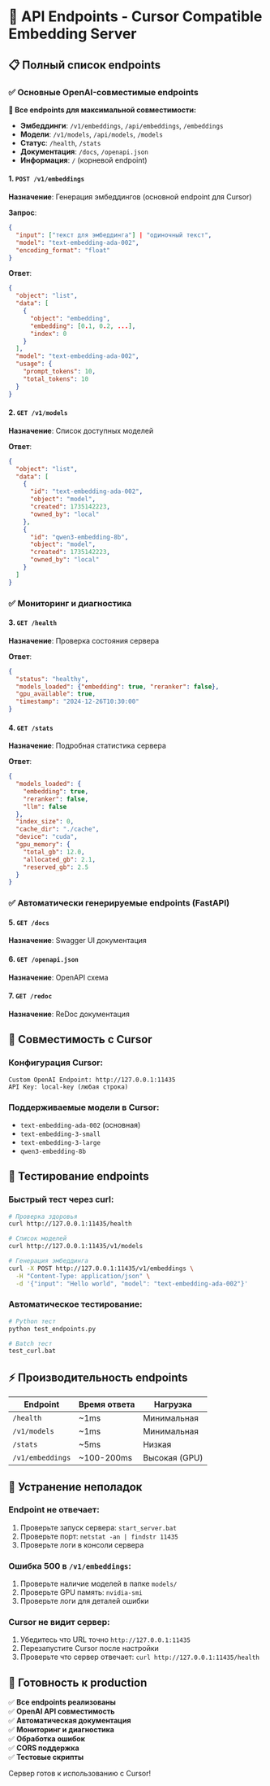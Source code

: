 # 🔌 API Endpoints - Cursor Compatible Embedding Server

## 📋 Полный список endpoints

### ✅ Основные OpenAI-совместимые endpoints

**🎯 Все endpoints для максимальной совместимости:**
- **Эмбеддинги**: `/v1/embeddings`, `/api/embeddings`, `/embeddings`
- **Модели**: `/v1/models`, `/api/models`, `/models`
- **Статус**: `/health`, `/stats`
- **Документация**: `/docs`, `/openapi.json`
- **Информация**: `/` (корневой endpoint)

#### 1. `POST /v1/embeddings`
**Назначение**: Генерация эмбеддингов (основной endpoint для Cursor)

**Запрос**:
```json
{
  "input": ["текст для эмбеддинга"] | "одиночный текст",
  "model": "text-embedding-ada-002",
  "encoding_format": "float"
}
```

**Ответ**:
```json
{
  "object": "list",
  "data": [
    {
      "object": "embedding",
      "embedding": [0.1, 0.2, ...],
      "index": 0
    }
  ],
  "model": "text-embedding-ada-002",
  "usage": {
    "prompt_tokens": 10,
    "total_tokens": 10
  }
}
```

#### 2. `GET /v1/models`
**Назначение**: Список доступных моделей

**Ответ**:
```json
{
  "object": "list",
  "data": [
    {
      "id": "text-embedding-ada-002",
      "object": "model",
      "created": 1735142223,
      "owned_by": "local"
    },
    {
      "id": "qwen3-embedding-8b",
      "object": "model", 
      "created": 1735142223,
      "owned_by": "local"
    }
  ]
}
```

### ✅ Мониторинг и диагностика

#### 3. `GET /health`
**Назначение**: Проверка состояния сервера

**Ответ**:
```json
{
  "status": "healthy",
  "models_loaded": {"embedding": true, "reranker": false},
  "gpu_available": true,
  "timestamp": "2024-12-26T10:30:00"
}
```

#### 4. `GET /stats`
**Назначение**: Подробная статистика сервера

**Ответ**:
```json
{
  "models_loaded": {
    "embedding": true,
    "reranker": false,
    "llm": false
  },
  "index_size": 0,
  "cache_dir": "./cache",
  "device": "cuda",
  "gpu_memory": {
    "total_gb": 12.0,
    "allocated_gb": 2.1,
    "reserved_gb": 2.5
  }
}
```

### ✅ Автоматически генерируемые endpoints (FastAPI)

#### 5. `GET /docs`
**Назначение**: Swagger UI документация

#### 6. `GET /openapi.json`
**Назначение**: OpenAPI схема

#### 7. `GET /redoc`
**Назначение**: ReDoc документация

## 🎯 Совместимость с Cursor

### Конфигурация Cursor:
```
Custom OpenAI Endpoint: http://127.0.0.1:11435
API Key: local-key (любая строка)
```

### Поддерживаемые модели в Cursor:
- `text-embedding-ada-002` (основная)
- `text-embedding-3-small`
- `text-embedding-3-large`
- `qwen3-embedding-8b`

## 🧪 Тестирование endpoints

### Быстрый тест через curl:
```bash
# Проверка здоровья
curl http://127.0.0.1:11435/health

# Список моделей
curl http://127.0.0.1:11435/v1/models

# Генерация эмбеддинга
curl -X POST http://127.0.0.1:11435/v1/embeddings \
  -H "Content-Type: application/json" \
  -d '{"input": "Hello world", "model": "text-embedding-ada-002"}'
```

### Автоматическое тестирование:
```bash
# Python тест
python test_endpoints.py

# Batch тест
test_curl.bat
```

## ⚡ Производительность endpoints

| Endpoint | Время ответа | Нагрузка |
|----------|--------------|----------|
| `/health` | ~1ms | Минимальная |
| `/v1/models` | ~1ms | Минимальная |
| `/stats` | ~5ms | Низкая |
| `/v1/embeddings` | ~100-200ms | Высокая (GPU) |

## 🔧 Устранение неполадок

### Endpoint не отвечает:
1. Проверьте запуск сервера: `start_server.bat`
2. Проверьте порт: `netstat -an | findstr 11435`
3. Проверьте логи в консоли сервера

### Ошибка 500 в `/v1/embeddings`:
1. Проверьте наличие моделей в папке `models/`
2. Проверьте GPU память: `nvidia-smi`
3. Проверьте логи для деталей ошибки

### Cursor не видит сервер:
1. Убедитесь что URL точно `http://127.0.0.1:11435`
2. Перезапустите Cursor после настройки
3. Проверьте что сервер отвечает: `curl http://127.0.0.1:11435/health`

## 🎉 Готовность к production

✅ **Все endpoints реализованы**  
✅ **OpenAI API совместимость**  
✅ **Автоматическая документация**  
✅ **Мониторинг и диагностика**  
✅ **Обработка ошибок**  
✅ **CORS поддержка**  
✅ **Тестовые скрипты**

Сервер готов к использованию с Cursor! 